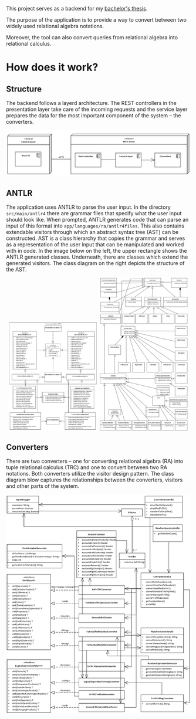 This project serves as a backend for my [bachelor's thesis](https://dspace.cvut.cz/handle/10467/101022).

The purpose of the application is to provide a way to convert between two widely used relational algebra notations.

Moreover, the tool can also convert queries from relational algebra into relational calculus.

# How does it work?

## Structure
The backend follows a layerd architecture. The REST controllers in the presentation layer take care of the incoming requests and the service layer prepares the data for the most important component of the system – the converters.

<div align="center">
  <img src="diagrams/deployment_diagram.jpg" alt="Deployment diagram">
</div>

## ANTLR

The application uses ANTLR to parse the user input. In the directory `src/main/antlr4` there are grammar files that specify what the user input should look like. When prompted, ANTLR generates code that can parse an input of this format into `app/languages/ra/antlr4files`. This also contains extendable visitors through which an abstract syntax tree (AST) can be constructed. AST is a class hierarchy that copies the grammar and serves as a representation of the user input that can be manipulated and worked with in code. In the image below on the left, the upper rectangle shows the ANTLR generated classes. Underneath, there are classes which extend the generated visitors. The class diagram on the right depicts the structure of the AST.

<div align="center">
  <img src="diagrams/antlr_visitors.jpg" alt="Diagram of ANTLR visitors" width="48%">
  <img src="diagrams/RA_AST.jpg" alt="Diagram of the AST structure" width="48%">
</div>

## Converters
There are two converters – one for converting relational algebra (RA) into tuple relational calculus (TRC) and one to convert between two RA notations. Both converters utilize the visitor design pattern. The class diagram blow captures the relationships between the converters, visitors and other parts of the system. 

<div align="center">
  <img src="diagrams/class_diagram.jpg" alt="Class diagram" height="600px">
</div>




